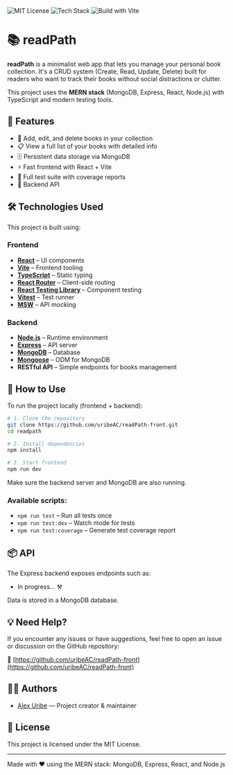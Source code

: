 ![MIT License](https://img.shields.io/badge/license-MIT-green)
![Tech Stack](https://img.shields.io/badge/stack-MERN-blue)
![Build with Vite](https://img.shields.io/badge/built%20with-Vite-purple)

# 📚 readPath

**readPath** is a minimalist web app that lets you manage your personal book collection. It's a CRUD system (Create, Read, Update, Delete) built for readers who want to track their books without social distractions or clutter.

This project uses the **MERN stack** (MongoDB, Express, React, Node.js) with TypeScript and modern testing tools.

## 🧩 Features

- 📖 Add, edit, and delete books in your collection
- 📋 View a full list of your books with detailed info
- 🗄️ Persistent data storage via MongoDB
- ⚡ Fast frontend with React + Vite
- 🧪 Full test suite with coverage reports
- 🔐 Backend API

## 🛠️ Technologies Used

This project is built using:

### Frontend

- **[React](https://reactjs.org/)** – UI components
- **[Vite](https://vitejs.dev/)** – Frontend tooling
- **[TypeScript](https://www.typescriptlang.org/)** – Static typing
- **[React Router](https://reactrouter.com/)** – Client-side routing
- **[React Testing Library](https://testing-library.com/react)** – Component testing
- **[Vitest](https://vitest.dev/)** – Test runner
- **[MSW](https://mswjs.io/)** – API mocking

### Backend

- **[Node.js](https://nodejs.org/)** – Runtime environment
- **[Express](https://expressjs.com/)** – API server
- **[MongoDB](https://www.mongodb.com/)** – Database
- **[Mongoose](https://mongoosejs.com/)** – ODM for MongoDB
- **RESTful API** – Simple endpoints for books management

## 🚀 How to Use

To run the project locally (frontend + backend):

```bash
# 1. Clone the repository
git clone https://github.com/uribeAC/readPath-front.git
cd readpath

# 2. Install dependencies
npm install

# 3. Start frontend
npm run dev
```

Make sure the backend server and MongoDB are also running.

### Available scripts:

- `npm run test` – Run all tests once
- `npm run test:dev` – Watch mode for tests
- `npm run test:coverage` – Generate test coverage report

## 📦 API

The Express backend exposes endpoints such as:

- In progress... ⚒️

Data is stored in a MongoDB database.

## 💡 Need Help?

If you encounter any issues or have suggestions, feel free to open an issue or discussion on the GitHub repository:

🔗 [https://github.com/uribeAC/readPath-front](https://github.com/uribeAC/readPath-front)

## 👨‍💻 Authors

- [Alex Uribe](https://github.com/uribeAC) — Project creator & maintainer

## 📄 License

This project is licensed under the MIT License.

---

Made with ❤️ using the MERN stack: MongoDB, Express, React, and Node.js
